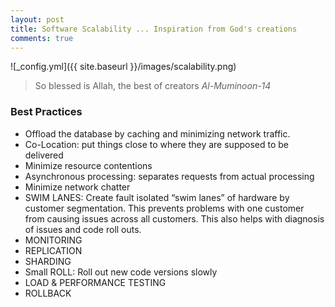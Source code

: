 ```yaml
---
layout: post
title: Software Scalability ... Inspiration from God's creations
comments: true
---
```


![_config.yml]({{ site.baseurl }}/images/scalability.png)

> So blessed is Allah, the best of creators _Al-Muminoon-14_

### Best Practices

* Offload the database by caching and minimizing network traffic.
* Co-Location: put things close to where they are supposed to be delivered
* Minimize resource contentions
* Asynchronous processing: separates requests from actual processing
* Minimize network chatter
* SWIM LANES: Create fault isolated “swim lanes” of hardware by customer segmentation. This prevents problems with one customer from causing issues across all customers. This also helps with diagnosis of issues and code roll outs.
* MONITORING
* REPLICATION
* SHARDING
* Small ROLL: Roll out new code versions slowly
* LOAD & PERFORMANCE TESTING
* ROLLBACK
